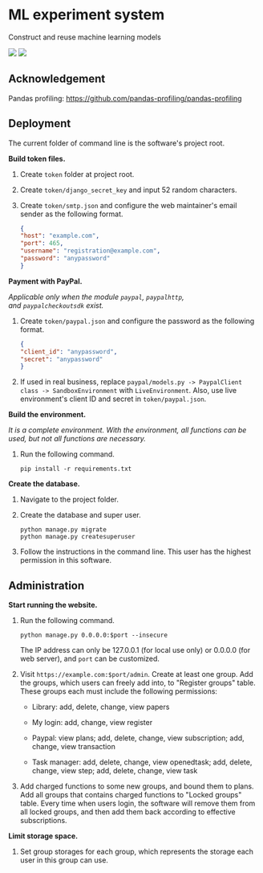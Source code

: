 # ML experiment system

 Construct and reuse machine learning models

![](https://img.shields.io/badge/dependencies-Python_3.8-blue)
![](https://img.shields.io/badge/dependencies-Django_3.2-green)

## Acknowledgement

Pandas profiling: https://github.com/pandas-profiling/pandas-profiling

## Deployment

The current folder of command line is the software's project root.

**Build token files.**

1. Create `token` folder at project root.

2. Create `token/django_secret_key` and input 52 random characters.

3. Create `token/smtp.json` and configure the web maintainer's email sender as the following format.

    ```json
    {
    "host": "example.com",
    "port": 465,
    "username": "registration@example.com",
    "password": "anypassword"
    }
    ```

**Payment with PayPal.**

*Applicable only when the module `paypal`, `paypalhttp`, and `paypalcheckoutsdk` exist.*

1. Create `token/paypal.json` and configure the password as the following format.

    ```json
    {
    "client_id": "anypassword",
    "secret": "anypassword"
    }
    ```

2. If used in real business, replace `paypal/models.py -> PaypalClient class -> SandboxEnvironment` with `LiveEnvironment`. Also, use live environment's client ID and secret in `token/paypal.json`.

**Build the environment.**

*It is a complete environment. With the environment, all functions can be used, but not all functions are necessary.*

1. Run the following command.

    ```
    pip install -r requirements.txt
    ```

**Create the database.**

1. Navigate to the project folder.
2. Create the database and super user.

    ```
    python manage.py migrate
    python manage.py createsuperuser
    ```

3. Follow the instructions in the command line. This user has the highest permission in this software.

## Administration

**Start running the website.**

1. Run the following command.

    ```
    python manage.py 0.0.0.0:$port --insecure
    ```

    The IP address can only be 127.0.0.1 (for local use only) or 0.0.0.0 (for web server), and `port` can be customized.

2. Visit `https://example.com:$port/admin`. Create at least one group. Add the groups, which users can freely add into, to "Register groups" table. These groups each must include the following permissions:

   - Library: add, delete, change, view papers

   - My login: add, change, view register

   - Paypal: view plans; add, delete, change, view subscription; add, change, view transaction

   - Task manager: add, delete, change, view openedtask; add, delete, change, view step; add, delete, change, view task


3. Add charged functions to some new groups, and bound them to plans. Add all groups that contains charged functions to "Locked groups" table. Every time when users login, the software will remove them from all locked groups, and then add them back according to effective subscriptions.

**Limit storage space.**

1. Set group storages for each group, which represents the storage each user in this group can use. 
